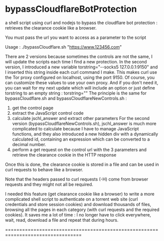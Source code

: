 # bypassCloudflareBotProtection
a shell script using curl and nodejs to bypass the cloudflare bot protection : retrieves the clearance cookie like a browser.

You must pass the url you want to access as a parameter to the script

Usage : ./bypassCloudflare.sh "https://www.123456.com"

There are 2 versions because sometimes the controls are not the same, I will update the scripts each time I find a new protection.
In the second version, I introduced a new variable torstring="--socks5 127.0.0.1:9150" and I inserted this string inside each curl command I make. This makes curl use the Tor proxy configured on localhost, using the port 9150. Of course, you can customize these values to use your own proxy. And if you don't need it, you can wait for my next update which will include an option or just define torstring to an empty string : torstring="" 
The principle is the same for bypassCloudflare.sh and bypassCloudflareNewControls.sh :

1. get the control page
2. extract the JavaScript control code
3. calculate jschl_answer and extract other parameters
For the second version (bypassCloudflareNewControls.sh), jschl_answer is much more complicated to calculate because I have to manage JavaScript functions, and they also introduced a new hidden div with a dynamically calculated id, containing an expression which can be converted to a decimal number.
4. perform a get request on the control url with the 3 parameters and retrieve the clearance cookie in the HTTP response

Once this is done, the clearance cookie is stored in a file and can be used in curl requests to behave like a browser.

Note that the headers passed to curl requests (-H) come from browser requests and they might not all be required.

I needed this feature (get clearance cookie like a browser) to write a more complicated shell script to authenticate on a torrent web site (curl credentials and store session cookies) and download thousands of files, browsing all the pages in each category (with curl requests and the required cookies).
It saves me a lot of time : I no longer have to click everywhere, wait, read, download a file and repeat that during hours.

=================================================================================


